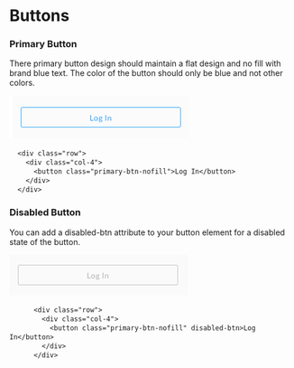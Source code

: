# Buttons

### Primary Button

There primary button design should maintain a flat design and no fill with brand blue text. The color of the button should only be blue and not other colors.

![](/docs/assets/login-button-dd.jpg)

```
  <div class="row">
    <div class="col-4">
      <button class="primary-btn-nofill">Log In</button>
    </div>
  </div>
```

### Disabled Button

You can add a disabled-btn attribute to your button element for a disabled state of the button.

![](/docs/assets/disabled-btn-dd.jpg)

```
      <div class="row">
        <div class="col-4">
          <button class="primary-btn-nofill" disabled-btn>Log In</button>
        </div>
      </div>
```



